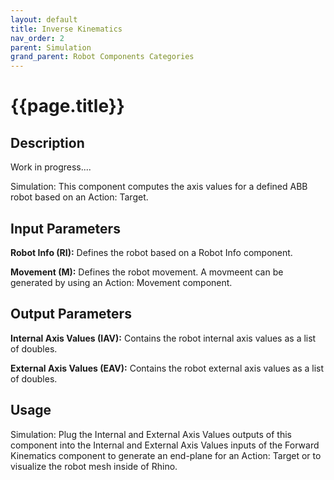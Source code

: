 ```yaml
---
layout: default
title: Inverse Kinematics
nav_order: 2
parent: Simulation
grand_parent: Robot Components Categories
---
```


# **{{page.title}}**

## **Description**

Work in progress....

Simulation: This component computes the axis values for a defined ABB robot based on an Action: Target.

## **Input Parameters**

**Robot Info (RI):** Defines the robot based on a Robot Info component.

**Movement (M):** Defines the robot movement. A movmeent can be generated by using an Action: Movement component.

## **Output Parameters**

**Internal Axis Values (IAV):** Contains the robot internal axis values as a list of doubles.

**External Axis Values (EAV):** Contains the robot external axis values as a list of doubles.

## **Usage**

Simulation: Plug the Internal and External Axis Values outputs of this component into the Internal and External Axis Values inputs of the Forward Kinematics component to generate an end-plane for an Action: Target or to visualize the robot mesh inside of Rhino.
